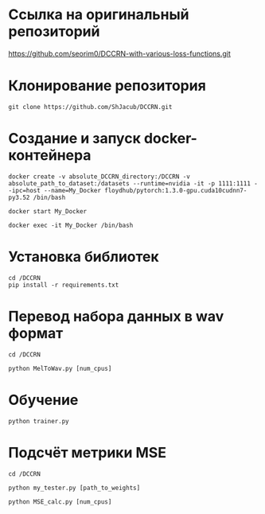 # Ссылка на оригинальный репозиторий

https://github.com/seorim0/DCCRN-with-various-loss-functions.git

# Клонирование репозитория
```
git clone https://github.com/ShJacub/DCCRN.git
```

# Создание и запуск docker-контейнера
```
docker create -v absolute_DCCRN_directory:/DCCRN -v absolute_path_to_dataset:/datasets --runtime=nvidia -it -p 1111:1111 --ipc=host --name=My_Docker floydhub/pytorch:1.3.0-gpu.cuda10cudnn7-py3.52 /bin/bash

docker start My_Docker

docker exec -it My_Docker /bin/bash
```

# Установка библиотек
```
cd /DCCRN
pip install -r requirements.txt
```

# Перевод набора данных в wav формат
```
cd /DCCRN

python MelToWav.py [num_cpus]
```

# Обучение
```
python trainer.py
```

# Подсчёт метрики MSE
```
cd /DCCRN

python my_tester.py [path_to_weights]

python MSE_calc.py [num_cpus]
```